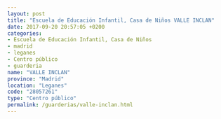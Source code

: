 ```yaml
---
layout: post
title: "Escuela de Educación Infantil, Casa de Niños VALLE INCLAN"
date: 2017-09-20 20:57:05 +0200
categories:
- Escuela de Educación Infantil, Casa de Niños
- madrid
- leganes
- Centro público
- guarderia
name: "VALLE INCLAN"
province: "Madrid"
location: "Leganes"
code: "28057261"
type: "Centro público"
permalink: /guarderias/valle-inclan.html
---
```

